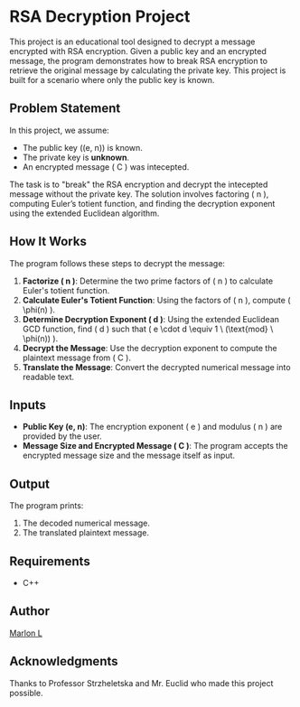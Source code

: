 # RSA Decryption Project

This project is an educational tool designed to decrypt a message encrypted with RSA encryption. Given a public key and an encrypted message, the program demonstrates how to break RSA encryption to retrieve the original message by calculating the private key. This project is built for a scenario where only the public key is known.

## Problem Statement

In this project, we assume:
- The public key \((e, n)\) is known.
- The private key is **unknown**.
- An encrypted message \( C \) was intecepted.
  
The task is to "break" the RSA encryption and decrypt the intecepted message without the private key. The solution involves factoring \( n \), computing Euler’s totient function, and finding the decryption exponent using the extended Euclidean algorithm.

## How It Works

The program follows these steps to decrypt the message:

1. **Factorize \( n \)**: Determine the two prime factors of \( n \) to calculate Euler's totient function.
2. **Calculate Euler's Totient Function**: Using the factors of \( n \), compute \( \phi(n) \).
3. **Determine Decryption Exponent \( d \)**: Using the extended Euclidean GCD function, find \( d \) such that \( e \cdot d \equiv 1 \ (\text{mod} \ \phi(n)) \).
4. **Decrypt the Message**: Use the decryption exponent to compute the plaintext message from \( C \).
5. **Translate the Message**: Convert the decrypted numerical message into readable text.

## Inputs

- **Public Key (e, n)**: The encryption exponent \( e \) and modulus \( n \) are provided by the user.
- **Message Size and Encrypted Message \( C \)**: The program accepts the encrypted message size and the message itself as input.

## Output

The program prints:
1. The decoded numerical message.
2. The translated plaintext message.

## Requirements

- C++
## Author
[Marlon L](https://www.linkedin.com/in/marlon-l/)

## Acknowledgments

Thanks to Professor Strzheletska and Mr. Euclid who made this project possible.
